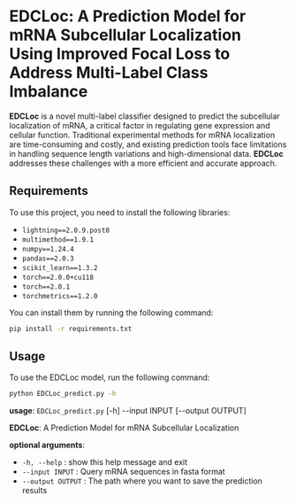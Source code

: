 # **EDCLoc: A Prediction Model for mRNA Subcellular Localization Using Improved Focal Loss to Address Multi-Label Class Imbalance**

**EDCLoc** is a novel multi-label classifier designed to predict the subcellular localization of mRNA, a critical factor in regulating gene expression and cellular function. Traditional experimental methods for mRNA localization are time-consuming and costly, and existing prediction tools face limitations in handling sequence length variations and high-dimensional data. **EDCLoc** addresses these challenges with a more efficient and accurate approach.

## **Requirements**

To use this project, you need to install the following libraries:
- `lightning==2.0.9.post0`
- `multimethod==1.9.1`
- `numpy==1.24.4`
- `pandas==2.0.3`
- `scikit_learn==1.3.2`
- `torch==2.0.0+cu118`
- `torch==2.0.1`
- `torchmetrics==1.2.0`

You can install them by running the following command:

```bash
pip install -r requirements.txt
```

## **Usage**

To use the EDCLoc model, run the following command:

```bash
python EDCLoc_predict.py -h
```

**usage**: `EDCLoc_predict.py` [-h] --input INPUT [--output OUTPUT]

**EDCLoc**: A Prediction Model for mRNA Subcellular Localization

**optional arguments**:
- `-h, --help`       : show this help message and exit
- `--input INPUT`    : Query mRNA sequences in fasta format
- `--output OUTPUT`  : The path where you want to save the prediction results

